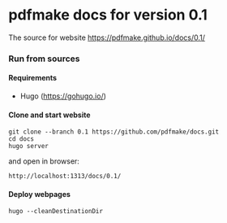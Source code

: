 # pdfmake docs for version 0.1

The source for website https://pdfmake.github.io/docs/0.1/

### Run from sources

#### Requirements

* Hugo (https://gohugo.io/)

#### Clone and start website

```
git clone --branch 0.1 https://github.com/pdfmake/docs.git
cd docs
hugo server
```

and open in browser:
```
http://localhost:1313/docs/0.1/
```

#### Deploy webpages
```
hugo --cleanDestinationDir
```
